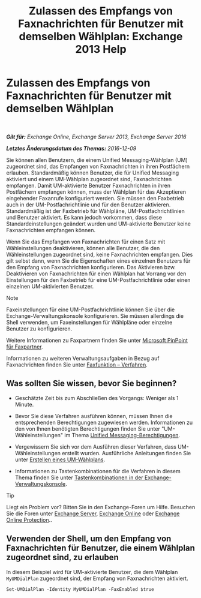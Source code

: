 ﻿---
title: 'Zulassen des Empfangs von Faxnachrichten für Benutzer mit demselben Wählplan: Exchange 2013 Help'
TOCTitle: Zulassen des Empfangs von Faxnachrichten für Benutzer mit demselben Wählplan
ms:assetid: cb245028-0b86-4171-879e-934dd35fa626
ms:mtpsurl: https://technet.microsoft.com/de-de/library/Bb124557(v=EXCHG.150)
ms:contentKeyID: 52062779
ms.date: 04/24/2018
mtps_version: v=EXCHG.150
ms.translationtype: HT
---

# Zulassen des Empfangs von Faxnachrichten für Benutzer mit demselben Wählplan

 

_**Gilt für:** Exchange Online, Exchange Server 2013, Exchange Server 2016_

_**Letztes Änderungsdatum des Themas:** 2016-12-09_

Sie können allen Benutzern, die einem Unified Messaging-Wählplan (UM) zugeordnet sind, das Empfangen von Faxnachrichten in ihren Postfächern erlauben. Standardmäßig können Benutzer, die für Unified Messaging aktiviert und einem UM-Wählplan zugeordnet sind, Faxnachrichten empfangen. Damit UM-aktivierte Benutzer Faxnachrichten in ihren Postfächern empfangen können, muss der Wählplan für das Akzeptieren eingehender Faxanrufe konfiguriert werden. Sie müssen den Faxbetrieb auch in der UM-Postfachrichtlinie und für den Benutzer aktivieren. Standardmäßig ist der Faxbetrieb für Wählpläne, UM-Postfachrichtlinien und Benutzer aktiviert. Es kann jedoch vorkommen, dass diese Standardeinstellungen geändert wurden und UM-aktivierte Benutzer keine Faxnachrichten empfangen können.

Wenn Sie das Empfangen von Faxnachrichten für einen Satz mit Wähleinstellungen deaktivieren, können alle Benutzer, die den Wähleinstellungen zugeordnet sind, keine Faxnachrichten empfangen. Dies gilt selbst dann, wenn Sie die Eigenschaften eines einzelnen Benutzers für den Empfang von Faxnachrichten konfigurieren. Das Aktivieren bzw. Deaktivieren von Faxnachrichten für einen Wählplan hat Vorrang vor den Einstellungen für den Faxbetrieb für eine UM-Postfachrichtlinie oder einen einzelnen UM-aktivierten Benutzer.


> [!NOTE]
> Faxeinstellungen für eine UM-Postfachrichtlinie können Sie über die Exchange-Verwaltungskonsole konfigurieren. Sie müssen allerdings die Shell verwenden, um Faxeinstellungen für Wählpläne oder einzelne Benutzer zu konfigurieren.



Weitere Informationen zu Faxpartnern finden Sie unter [Microsoft PinPoint für Faxpartner](https://go.microsoft.com/fwlink/?linkid=190238).

Informationen zu weiteren Verwaltungsaufgaben in Bezug auf Faxnachrichten finden Sie unter [Faxfunktion – Verfahren](faxing-procedures-exchange-2013-help.md).

## Was sollten Sie wissen, bevor Sie beginnen?

  - Geschätzte Zeit bis zum Abschließen des Vorgangs: Weniger als 1 Minute.

  - Bevor Sie diese Verfahren ausführen können, müssen Ihnen die entsprechenden Berechtigungen zugewiesen werden. Informationen zu den von Ihnen benötigten Berechtigungen finden Sie unter "UM-Wähleinstellungen" im Thema [Unified Messaging-Berechtigungen](unified-messaging-permissions-exchange-2013-help.md).

  - Vergewissern Sie sich vor dem Ausführen dieser Verfahren, dass UM-Wähleinstellungen erstellt wurden. Ausführliche Anleitungen finden Sie unter [Erstellen eines UM-Wählplans](create-a-um-dial-plan-exchange-2013-help.md).

  - Informationen zu Tastenkombinationen für die Verfahren in diesem Thema finden Sie unter [Tastenkombinationen in der Exchange-Verwaltungskonsole](keyboard-shortcuts-in-the-exchange-admin-center-exchange-online-protection-help.md).


> [!TIP]
> Liegt ein Problem vor? Bitten Sie in den Exchange-Foren um Hilfe. Besuchen Sie die Foren unter <A href="https://go.microsoft.com/fwlink/p/?linkid=60612">Exchange Server</A>, <A href="https://go.microsoft.com/fwlink/p/?linkid=267542">Exchange Online</A> oder <A href="https://go.microsoft.com/fwlink/p/?linkid=285351">Exchange Online Protection</A>..



## Verwenden der Shell, um den Empfang von Faxnachrichten für Benutzer, die einem Wählplan zugeordnet sind, zu erlauben

In diesem Beispiel wird für UM-aktivierte Benutzer, die dem Wählplan `MyUMDialPlan` zugeordnet sind, der Empfang von Faxnachrichten aktiviert.

    Set-UMDialPlan -Identity MyUMDialPlan -FaxEnabled $true

